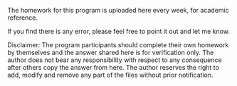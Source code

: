 The homework for this program is uploaded here every week, for academic reference.

If you find there is any error, please feel free to point it out and let me know.

Disclaimer: The program participants should complete their own homework by themselves
and the answer shared here is for verification only. The author does not bear any
responsibility with respect to any consequence after others copy the answer from here.
The author reserves the right to add, modify and remove any part of the files without
prior notification.
